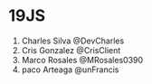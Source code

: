# 19JS

1. Charles Silva @DevCharles
2. Cris Gonzalez @CrisClient
3. Marco Rosales @MRosales0390
4. paco Arteaga @unFrancis